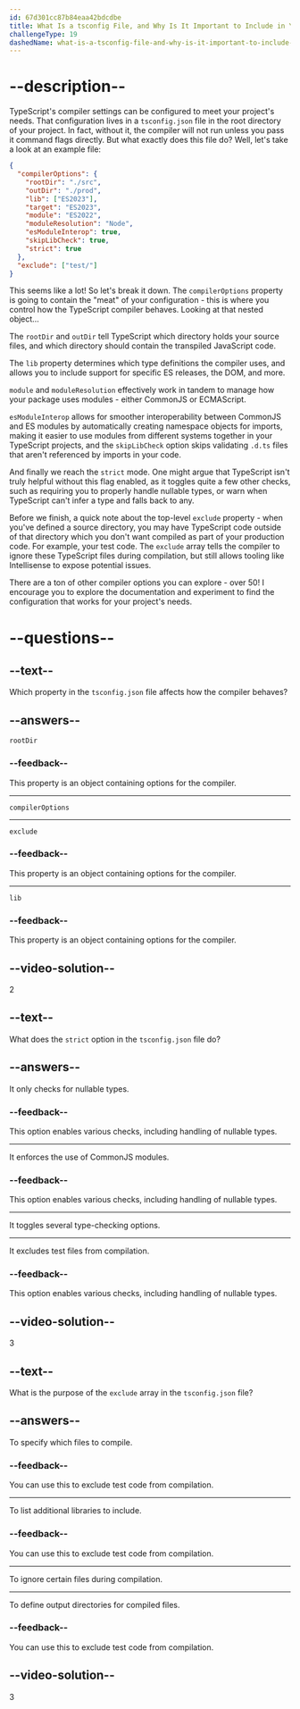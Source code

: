```yaml
---
id: 67d301cc87b84eaa42bdcdbe
title: What Is a tsconfig File, and Why Is It Important to Include in Your TypeScript Projects?
challengeType: 19
dashedName: what-is-a-tsconfig-file-and-why-is-it-important-to-include-in-your-typescript-projects
---
```


# --description--

TypeScript's compiler settings can be configured to meet your project's needs. That configuration lives in a `tsconfig.json` file in the root directory of your project. In fact, without it, the compiler will not run unless you pass it command flags directly. But what exactly does this file do? Well, let's take a look at an example file:

```json
{
  "compilerOptions": {
    "rootDir": "./src",
    "outDir": "./prod",
    "lib": ["ES2023"],
    "target": "ES2023",
    "module": "ES2022",
    "moduleResolution": "Node",
    "esModuleInterop": true,
    "skipLibCheck": true,
    "strict": true
  },
  "exclude": ["test/"]
}
```

This seems like a lot! So let's break it down. The `compilerOptions` property is going to contain the "meat" of your configuration - this is where you control how the TypeScript compiler behaves. Looking at that nested object…

The `rootDir` and `outDir` tell TypeScript which directory holds your source files, and which directory should contain the transpiled JavaScript code.

The `lib` property determines which type definitions the compiler uses, and allows you to include support for specific ES releases, the DOM, and more.

`module` and `moduleResolution` effectively work in tandem to manage how your package uses modules - either CommonJS or ECMAScript.

`esModuleInterop` allows for smoother interoperability between CommonJS and ES modules by automatically creating namespace objects for imports, making it easier to use modules from different systems together in your TypeScript projects, and the `skipLibCheck` option skips validating `.d.ts` files that aren't referenced by imports in your code.

And finally we reach the `strict` mode. One might argue that TypeScript isn't truly helpful without this flag enabled, as it toggles quite a few other checks, such as requiring you to properly handle nullable types, or warn when TypeScript can't infer a type and falls back to any.

Before we finish, a quick note about the top-level `exclude` property - when you've defined a source directory, you may have TypeScript code outside of that directory which you don't want compiled as part of your production code. For example, your test code. The `exclude` array tells the compiler to ignore these TypeScript files during compilation, but still allows tooling like Intellisense to expose potential issues.

There are a ton of other compiler options you can explore - over 50! I encourage you to explore the documentation and experiment to find the configuration that works for your project's needs.

# --questions--

## --text--

Which property in the `tsconfig.json` file affects how the compiler behaves?

## --answers--

`rootDir`

### --feedback--

This property is an object containing options for the compiler.

---

`compilerOptions`

---

`exclude`

### --feedback--

This property is an object containing options for the compiler.

---

`lib`

### --feedback--

This property is an object containing options for the compiler.

## --video-solution--

2

## --text--

What does the `strict` option in the `tsconfig.json` file do?

## --answers--

It only checks for nullable types.

### --feedback--

This option enables various checks, including handling of nullable types.

---

It enforces the use of CommonJS modules.

### --feedback--

This option enables various checks, including handling of nullable types.

---

It toggles several type-checking options.

---

It excludes test files from compilation.

### --feedback--

This option enables various checks, including handling of nullable types.

## --video-solution--

3

## --text--

What is the purpose of the `exclude` array in the `tsconfig.json` file?

## --answers--

To specify which files to compile.

### --feedback--

You can use this to exclude test code from compilation.

---

To list additional libraries to include.

### --feedback--

You can use this to exclude test code from compilation.

---

To ignore certain files during compilation.

---

To define output directories for compiled files.

### --feedback--

You can use this to exclude test code from compilation.

## --video-solution--

3

